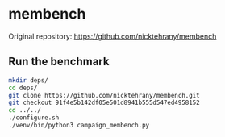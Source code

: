 # membench

Original repository: https://github.com/nicktehrany/membench

## Run the benchmark

```bash
mkdir deps/
cd deps/
git clone https://github.com/nicktehrany/membench.git
git checkout 91f4e5b142df05e501d8941b555d547ed4958152
cd ../../
./configure.sh
./venv/bin/python3 campaign_membench.py
```

